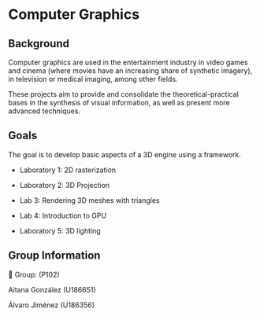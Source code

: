 # Computer Graphics 

## Background

Computer graphics are used in the entertainment industry in video games and cinema (where movies have an increasing share of synthetic imagery), in television or medical imaging, among other fields.

These projects aim to provide and consolidate the theoretical-practical bases in the synthesis of visual information, as well as present more advanced techniques.

## Goals

The goal is to develop basic aspects of a 3D engine using a framework.

- Laboratory 1: 2D rasterization

- Laboratory 2: 3D Projection

- Lab 3: Rendering 3D meshes with triangles

- Lab 4: Introduction to GPU

- Laboratory 5: 3D lighting

## Group Information 

👥 Group: (P102)

Aitana González (U186651)

Álvaro Jiménez (U186356)
